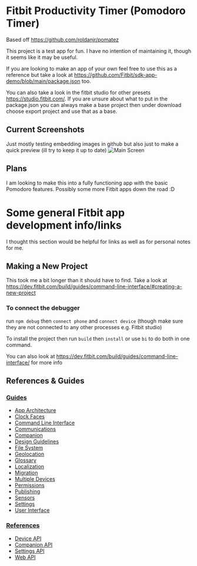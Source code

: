 Fitbit Productivity Timer (Pomodoro Timer)
==========
Based off https://github.com/roldanjr/pomatez

This project is a test app for fun. I have no intention of maintaining it, though it seems like it may be useful.

If you are looking to make an app of your own feel free to use this as a reference but take a look at
https://github.com/Fitbit/sdk-app-demo/blob/main/package.json too.

You can also take a look in the fitbit studio for other presets https://studio.fitbit.com/.
If you are unsure about what to put in the package.json you can always make a base project then under download
choose export project and use that as a base.

## Current Screenshots
Just mostly testing embedding images in github but also just to make a quick preview (ill try to keep it up to date)
![Main Screen](.github/assets/main.png)

## Plans
I am looking to make this into a fully functioning app with the basic Pomodoro features.
Possibly some more Fitbit apps down the road :D


# Some general Fitbit app development info/links
I thought this section would be helpful for links as well as for personal notes for me.

## Making a New Project
This took me a bit longer than it should have to find. Take a look at https://dev.fitbit.com/build/guides/command-line-interface/#creating-a-new-project


### To connect the debugger
run `npm debug` then `connect phone` and `connect device` (though make sure they are not connected to any other processes e.g. Fitbit studio)

To install the project then run `build` then `install` or use `bi` to do both in one command.

You can also look at https://dev.fitbit.com/build/guides/command-line-interface/ for more info

## References & Guides
### [Guides](https://dev.fitbit.com/build/guides/)
 * [App Architecture](https://dev.fitbit.com/build/guides/application/)
 * [Clock Faces](https://dev.fitbit.com/build/guides/clockfaces/)
 * [Command Line Interface](https://dev.fitbit.com/build/guides/command-line-interface/)
 * [Communications](https://dev.fitbit.com/build/guides/communications/)
 * [Companion](https://dev.fitbit.com/build/guides/companion/)
 * [Design Guidelines](https://dev.fitbit.com/build/guides/design-guidelines/)
 * [File System](https://dev.fitbit.com/build/guides/file-system/)
 * [Geolocation](https://dev.fitbit.com/build/guides/geolocation/)
 * [Glossary](https://dev.fitbit.com/build/guides/glossary/)
 * [Localization](https://dev.fitbit.com/build/guides/localization/)
 * [Migration](https://dev.fitbit.com/build/guides/multiple-devices/)
 * [Multiple Devices](https://dev.fitbit.com/build/guides/multiple-devices/)
 * [Permissions](https://dev.fitbit.com/build/guides/permissions/)
 * [Publishing](https://dev.fitbit.com/build/guides/publishing/)
 * [Sensors](https://dev.fitbit.com/build/guides/sensors/)
 * [Settings](https://dev.fitbit.com/build/guides/settings/)
 * [User Interface](https://dev.fitbit.com/build/guides/user-interface/)
 
### [References](https://dev.fitbit.com/build/reference/)
 * [Device API](https://dev.fitbit.com/build/reference/device-api/)
 * [Companion API](https://dev.fitbit.com/build/reference/companion-api/)
 * [Settings API](https://dev.fitbit.com/build/reference/settings-api/)
 * [Web API](https://dev.fitbit.com/build/reference/web-api/)
